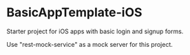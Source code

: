 # BasicAppTemplate-iOS
Starter project for iOS apps with basic login and signup forms.

Use "rest-mock-service" as a mock server for this project. 
